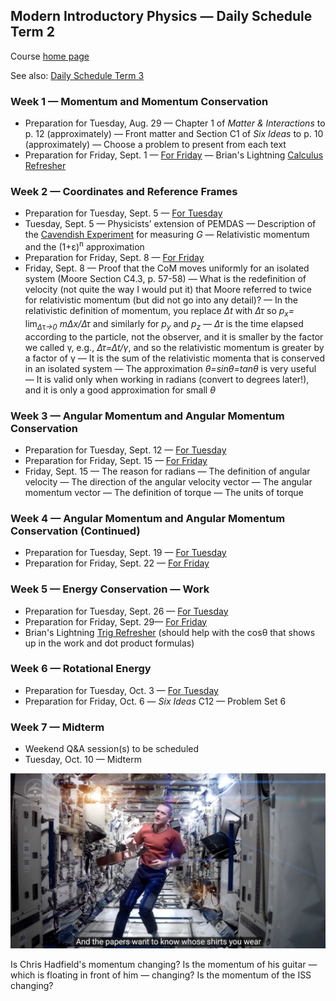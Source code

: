 ## Modern Introductory Physics &mdash; Daily Schedule Term 2

Course [home page](./)

See also: [Daily Schedule Term 3](./daily_schedule-term_3.html)

### Week 1 &mdash; Momentum and Momentum Conservation

* Preparation for Tuesday, Aug. 29 &mdash; Chapter 1 of *Matter &amp; Interactions* to p. 12 (approximately) &mdash; Front matter and Section C1 of *Six Ideas* to p. 10 (approximately) &mdash; Choose a problem to present from each text
* Preparation for Friday, Sept. 1 &mdash; [For Friday](./assignments/AssignmentFor2023-09-01.pdf) &mdash; Brian's Lightning [Calculus Refresher](./resources/CalculusRefresher.pdf)

### Week 2 &mdash; Coordinates and Reference Frames

* Preparation for Tuesday, Sept. 5 &mdash; [For Tuesday](./assignments/AssignmentFor2023-09-05.pdf)
* Tuesday, Sept. 5 &mdash; Physicists&rsquo; extension of PEMDAS &mdash; Description of the [Cavendish Experiment](./resources/CavendishExperiment.png) for measuring *G* &mdash; Relativistic momentum and the (1+&epsilon;)<sup>n</sup> approximation
* Preparation for Friday, Sept. 8 &mdash; [For Friday](./assignments/AssignmentFor2023-09-08.pdf)
* Friday, Sept. 8 &mdash; Proof that the CoM moves uniformly for an isolated system (Moore Section C4.3, p. 57-58) &mdash; What is the redefinition of velocity (not quite the way I would put it) that Moore referred to twice for relativistic momentum (but did not go into any detail)? &mdash; In the relativistic definition of momentum, you replace *&Delta;t* with *&Delta;&tau;* so *p<sub>x</sub>=* lim<sub>*&Delta;*&tau;*&rarr;0*</sub> *m&Delta;x/&Delta;&tau;* and similarly for *p<sub>y</sub>* and *p<sub>z</sub>* &mdash; *&Delta;&tau;* is the time elapsed according to the particle, not the observer, and it is smaller by the factor we called &gamma;, e.g., *&Delta;&tau;=&Delta;t/&gamma;*, and so the relativistic momentum is greater by a factor of &gamma; &mdash; It is the sum of the relativistic momenta that is conserved in an isolated system &mdash; The approximation *&theta;=*sin*&theta;=*tan*&theta;* is very useful &mdash; It is valid only when working in radians (convert to degrees later!), and it is only a good approximation for small *&theta;*

### Week 3 &mdash; Angular Momentum and Angular Momentum Conservation

* Preparation for Tuesday, Sept. 12 &mdash; [For Tuesday](./assignments/AssignmentFor2023-09-12.pdf)
* Preparation for Friday, Sept. 15 &mdash; [For Friday](./assignments/AssignmentFor2023-09-15.pdf)
* Friday, Sept. 15 &mdash; The reason for radians &mdash; The definition of angular velocity &mdash; The direction of the angular velocity vector &mdash; The angular momentum vector &mdash; The definition of torque &mdash; The units of torque

### Week 4 &mdash; Angular Momentum and Angular Momentum Conservation (Continued)

* Preparation for Tuesday, Sept. 19 &mdash; [For Tuesday](./assignments/AssignmentFor2023-09-19.pdf)
* Preparation for Friday, Sept. 22 &mdash; [For Friday](./assignments/AssignmentFor2023-09-22.pdf)

### Week 5  &mdash; Energy Conservation &mdash; Work

* Preparation for Tuesday, Sept. 26 &mdash; [For Tuesday](./assignments/AssignmentFor2023-09-26.pdf)
* Preparation for Friday, Sept. 29&mdash; [For Friday](./assignments/AssignmentFor2023-09-29.pdf)
* Brian's Lightning [Trig Refresher](./resources/TrigRefresher.pdf) (should help with the cos&theta; that shows up in the work and dot product formulas)

### Week 6  &mdash; Rotational Energy

* Preparation for Tuesday, Oct. 3 &mdash; [For Tuesday](./assignments/AssignmentFor2023-10-03.pdf)
* Preparation for Friday, Oct. 6 &mdash; *Six Ideas* C12 &mdash; Problem Set 6

### Week 7  &mdash; Midterm

* Weekend Q&amp;A session(s) to be scheduled
* Tuesday, Oct. 10 &mdash; Midterm

![Chris Hadfield floating inside the ISS](./resources/ChrisHadfield.jpeg)

Is Chris Hadfield's momentum changing? Is the momentum of his guitar &mdash; which is floating in front of him &mdash; changing? Is the momentum of the ISS changing?
